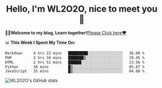 <h1 align = "center">Hello, I'm WL2O2O, nice to meet you 👋</h1>

🧑‍💻**Welcome to my blog, Learn together!**[Please Click here❤️](https://wl2o2o.github.io)

📊 **This Week I Spent My Time On:**
<!--START_SECTION:waka-->

```txt
Markdown     4 hrs 22 mins   █████████░░░░░░░░░░░░░░░░   36.00 %
PHP          3 hrs 34 mins   ███████▒░░░░░░░░░░░░░░░░░   29.45 %
HTML         2 hrs 51 mins   ██████░░░░░░░░░░░░░░░░░░░   23.56 %
Python       36 mins         █▒░░░░░░░░░░░░░░░░░░░░░░░   05.07 %
JavaScript   35 mins         █▒░░░░░░░░░░░░░░░░░░░░░░░   04.88 %
```

<!--END_SECTION:waka-->

![WL2O2O's GitHub stats](https://github-readme-stats.vercel.app/api?username=wl2o2o&show_icons=true)


<!--
**WL2O2O/WL2O2O** is a ✨ _special_ ✨ repository because its `README.md` (this file) appears on your GitHub profile.

Here are some ideas to get you started:

- 🔭 I’m currently working on ...
- 🌱 I’m currently learning ...
- 👯 I’m looking to collaborate on ...
- 🤔 I’m looking for help with ...
- 💬 Ask me about ...
- 📫 How to reach me: ...
- 😄 Pronouns: ...
- ⚡ Fun fact: ...
-->

